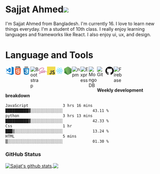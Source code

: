 # Sajjat Ahmed<img src="https://media.giphy.com/media/12oufCB0MyZ1Go/giphy.gif" width="50"></h2>

I'm Sajjat Ahmed from Bangladesh. I'm currently 16. I love to learn new things everyday. I'm a student of 10th class. I really enjoy learning languages and frameworks like React. I also enjoy ui, ux, and design.


# Language and Tools
<img align="left" alt="Visual Studio Code" width="26px" src="https://raw.githubusercontent.com/github/explore/80688e429a7d4ef2fca1e82350fe8e3517d3494d/topics/visual-studio-code/visual-studio-code.png" />
<img align="left" alt="HTML5" width="26px" src="https://raw.githubusercontent.com/github/explore/80688e429a7d4ef2fca1e82350fe8e3517d3494d/topics/html/html.png" />
<img align="left" alt="CSS3" width="26px" src="https://raw.githubusercontent.com/github/explore/80688e429a7d4ef2fca1e82350fe8e3517d3494d/topics/css/css.png" />
<img align="left" alt="Bootstrap" width="26px" src="https://cdn.iconscout.com/icon/free/png-256/bootstrap-226077.png" />
<img align="left" alt="Sass" width="26px" src="https://raw.githubusercontent.com/github/explore/80688e429a7d4ef2fca1e82350fe8e3517d3494d/topics/sass/sass.png" />
<img align="left" alt="JavaScript" width="26px" src="https://raw.githubusercontent.com/github/explore/80688e429a7d4ef2fca1e82350fe8e3517d3494d/topics/javascript/javascript.png" />
<img align="left" alt="React" width="26px" src="https://raw.githubusercontent.com/github/explore/80688e429a7d4ef2fca1e82350fe8e3517d3494d/topics/react/react.png" />
<img align="left" alt="Node.js" width="26px" src="https://raw.githubusercontent.com/github/explore/80688e429a7d4ef2fca1e82350fe8e3517d3494d/topics/nodejs/nodejs.png" />
<img align="left" alt="npm" width="26px" src="https://cdn.iconscout.com/icon/free/png-512/npm-226037.png" />
<img align="left" alt="Express" width="26px" src="https://img2.pngio.com/express-js-png-5-png-image-expressjs-png-800_800.png" />
<img align="left" alt="MongoDB" width="26px" src="https://img.icons8.com/color/452/mongodb.png" />
<img align="left" alt="Git" width="26px" src="https://upload.wikimedia.org/wikipedia/commons/thumb/3/3f/Git_icon.svg/1200px-Git_icon.svg.png" />
<img align="left" alt="GitHub" width="26px" src="https://raw.githubusercontent.com/github/explore/78df643247d429f6cc873026c0622819ad797942/topics/github/github.png" />
<img align="left" alt="Firebase" width="26px" src="https://cdn4.iconfinder.com/data/icons/google-i-o-2016/512/google_firebase-2-512.png" />


<br />
<br />
<br />


**Weekly development breakdown**
<!--START_SECTION:waka-->
```
JavaScript               3 hrs 16 mins            ██████████▓░░░░░░░░░░░░░░             43.11 % 
python                   3 hrs 13 mins            ██████████▓░░░░░░░░░░░░░░             42.33 % 
Css                      1 hr                     ███▒░░░░░░░░░░░░░░░░░░░░░             13.24 % 
HTML                     5 mins                   ▒░░░░░░░░░░░░░░░░░░░░░░░░             01.30 %
```
<!--END_SECTION:waka-->

### GitHub Status
<a href="https://github.com/sajjat-ahmed/github-readme-stats">
  <img align="center" src="https://github-readme-stats.anuraghazra1.vercel.app/api?username=sajjat-ahmed&show_icons=true&include_all_commits=true&theme=radical" alt="Sajjat's github stats" />
</a>
<a href="https://github.com/sajjat-ahmed/github-readme-stats">
  <!-- Change the `github-readme-stats.anuraghazra1.vercel.app` to `github-readme-stats.vercel.app`  -->
  <img align="center" src="https://github-readme-stats.anuraghazra1.vercel.app/api/top-langs/?username=sajjat-ahmed&layout=compact&theme=radical" />
</a>
